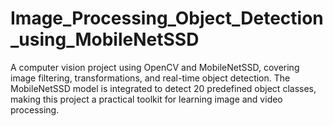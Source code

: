 # Image_Processing_Object_Detection_using_MobileNetSSD
A computer vision project using OpenCV and MobileNetSSD, covering image filtering, transformations, and real-time object detection. The MobileNetSSD model is integrated to detect 20 predefined object classes, making this project a practical toolkit for learning image and video processing.  

